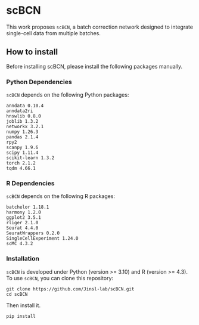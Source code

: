 # scBCN
This work proposes `scBCN`, a batch correction network designed to integrate single-cell data from multiple batches.
## How to install
Before installing scBCN, please install the following packages manually.
### Python Dependencies
`scBCN` depends on the following Python packages:
```text
anndata 0.10.4
anndata2ri 
hnswlib 0.8.0
joblib 1.3.2
networkx 3.2.1
numpy 1.26.3
pandas 2.1.4
rpy2 
scanpy 1.9.6
scipy 1.11.4
scikit-learn 1.3.2
torch 2.1.2
tqdm 4.66.1
```

### R Dependencies
`scBCN` depends on the following R packages:
```text
batchelor 1.18.1
harmony 1.2.0
ggplot2 3.5.1
rliger 2.1.0
Seurat 4.4.0
SeuratWrappers 0.2.0
SingleCellExperiment 1.24.0
scMC 4.3.2
```

### Installation
`scBCN` is developed under Python (version >= 3.10) and R (version >= 4.3). To use `scBCN`, you can clone this repository:
```text
git clone https://github.com/Jinsl-lab/scBCN.git 
cd scBCN
```
Then install it.
```text
pip install
```
